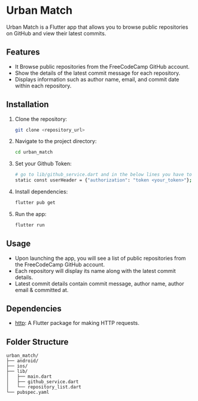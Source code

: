 # Urban Match

Urban Match is a Flutter app that allows you to browse public repositories on GitHub and view their latest commits.

## Features

- It Browse public repositories from the FreeCodeCamp GitHub account.
- Show the details of  the latest commit message for each repository.
- Displays information such as author name, email, and commit date within each repository.

## Installation

1. Clone the repository:

    ```bash
    git clone <repository_url>
    ```

2. Navigate to the project directory:

    ```bash
    cd urban_match
    ```

3. Set your Github Token:
     
    ```bash
    # go to lib/github_service.dart and in the below lines you have to replace <your_token> with your actual github authorization token generated
    static const userHeader = {"authorization": "token <your_token>"};
    ```

4. Install dependencies:

    ```bash
    flutter pub get
    ```

5. Run the app:

    ```bash
    flutter run
    ```

## Usage

- Upon launching the app, you will see a list of public repositories from the FreeCodeCamp GitHub account.
- Each repository will display its name along with the latest commit details.
- Latest commit details contain commit message, author name, author email & committed at.

## Dependencies

- [http](https://pub.dev/packages/http): A Flutter package for making HTTP requests.

## Folder Structure

```
urban_match/
├── android/
├── ios/
├── lib/
│   ├── main.dart
│   ├── github_service.dart
│   └── repository_list.dart
└── pubspec.yaml
```


